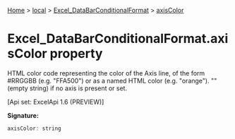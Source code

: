 [Home](./index) &gt; [local](local.md) &gt; [Excel\_DataBarConditionalFormat](local.excel_databarconditionalformat.md) &gt; [axisColor](local.excel_databarconditionalformat.axiscolor.md)

# Excel\_DataBarConditionalFormat.axisColor property

HTML color code representing the color of the Axis line, of the form \#RRGGBB (e.g. "FFA500") or as a named HTML color (e.g. "orange"). "" (empty string) if no axis is present or set. 

 \[Api set: ExcelApi 1.6 (PREVIEW)\]

**Signature:**
```javascript
axisColor: string
```

